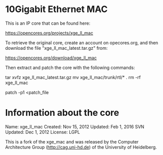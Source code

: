 10Gigabit Ethernet MAC
======================

This is an IP core that can be found here:

 https://opencores.org/projects/xge_ll_mac

To retrieve the original core, create an account on opecores.org, and
then download the file "xge_ll_mac_latest.tar.gz" from:

 https://opencores.org/download/xge_ll_mac

Then extract and patch the core with the following commands:

 tar xvfz xge_ll_mac_latest.tar.gz
 mv xge_ll_mac/trunk/rtl/* .
 rm -rf xge_ll_mac

 patch -p1 <patch_file

Information about the core
==========================

Name: xge_ll_mac
Created: Nov 15, 2012
Updated: Feb 1, 2016
SVN Updated: Dec 1, 2012
License: LGPL

This is a fork of the xge_mac and was released by the Computer
Architecture Group (http://cag.uni-hd.de) of the University of
Heidelberg.
